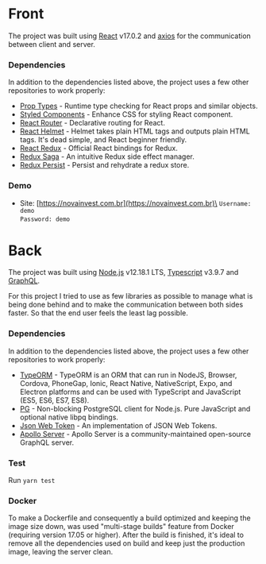 # Front

The project was built using [React](https://reactjs.org) v17.0.2 and [axios](https://github.com/axios/axios) for the communication between client and server.

### Dependencies

In addition to the dependencies listed above, the project uses a few other repositories to work properly:

- [Prop Types](https://www.npmjs.com/package/prop-types) - Runtime type checking for React props and similar objects.
- [Styled Components](https://www.npmjs.com/package/styled-components) - Enhance CSS for styling React component.
- [React Router](https://www.npmjs.com/package/react-router) - Declarative routing for React.
- [React Helmet](https://www.npmjs.com/package/react-helmet) - Helmet takes plain HTML tags and outputs plain HTML tags. It's dead simple, and React beginner friendly.
- [React Redux](https://www.npmjs.com/package/react-redux) - Official React bindings for Redux.
- [Redux Saga](https://www.npmjs.com/package/redux-saga) - An intuitive Redux side effect manager.
- [Redux Persist](https://www.npmjs.com/package/redux-persist) - Persist and rehydrate a redux store.

### Demo

- Site: [https://novainvest.com.br](https://novainvest.com.br)\
  `Username: demo`\
  `Password: demo`

# Back

The project was built using [Node.js](https://nodejs.org/en) v12.18.1 LTS, [Typescript](https://www.typescriptlang.org) v3.9.7 and [GraphQL](https://graphql.org/).

For this project I tried to use as few libraries as possible to manage what is being done behind and to make the communication between both sides faster. So that the end user feels the least lag possible.

### Dependencies

In addition to the dependencies listed above, the project uses a few other repositories to work properly:

- [TypeORM](https://www.npmjs.com/package/typeorm) - TypeORM is an ORM that can run in NodeJS, Browser, Cordova, PhoneGap, Ionic, React Native, NativeScript, Expo, and Electron platforms and can be used with TypeScript and JavaScript (ES5, ES6, ES7, ES8).
- [PG](https://www.npmjs.com/package/pg) - Non-blocking PostgreSQL client for Node.js. Pure JavaScript and optional native libpq bindings.
- [Json Web Token](https://www.npmjs.com/package/jsonwebtoken) - An implementation of JSON Web Tokens.
- [Apollo Server](https://www.npmjs.com/package/apollo-server) - Apollo Server is a community-maintained open-source GraphQL server.

### Test

Run `yarn test`

### Docker

To make a Dockerfile and consequently a build optimized and keeping the image size down, was used "multi-stage builds" feature from Docker (requiring version 17.05 or higher). After the build is finished, it's ideal to remove all the dependencies used on build and keep just the production image, leaving the server clean.
